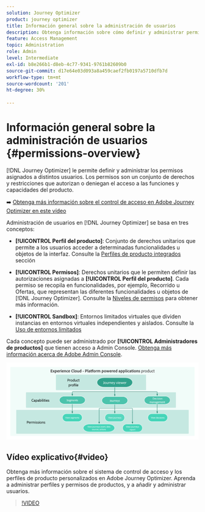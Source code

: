```yaml
---
solution: Journey Optimizer
product: journey optimizer
title: Información general sobre la administración de usuarios
description: Obtenga información sobre cómo definir y administrar permisos
feature: Access Management
topic: Administration
role: Admin
level: Intermediate
exl-id: b8e266b1-d8eb-4c77-9341-9761b82609b0
source-git-commit: d17e64e03d093a8a459caef2fb0197a5710dfb7d
workflow-type: tm+mt
source-wordcount: '201'
ht-degree: 30%

---
```


# Información general sobre la administración de usuarios {#permissions-overview}

[!DNL Journey Optimizer] le permite definir y administrar los permisos asignados a distintos usuarios. Los permisos son un conjunto de derechos y restricciones que autorizan o deniegan el acceso a las funciones y capacidades del producto.

➡️ [Obtenga más información sobre el control de acceso en Adobe Journey Optimizer en este vídeo](#video)

Administración de usuarios en [!DNL Journey Optimizer] se basa en tres conceptos:

* **[!UICONTROL Perfil del producto]**: Conjunto de derechos unitarios que permite a los usuarios acceder a determinadas funcionalidades u objetos de la interfaz. Consulte la [Perfiles de producto integrados](ootb-product-profiles.md) sección

* **[!UICONTROL Permisos]**: Derechos unitarios que le permiten definir las autorizaciones asignadas a **[!UICONTROL Perfil del producto]**. Cada permiso se recopila en funcionalidades, por ejemplo, Recorrido u Ofertas, que representan las diferentes funcionalidades u objetos de [!DNL Journey Optimizer]. Consulte la [Niveles de permisos](high-low-permissions.md) para obtener más información.

* **[!UICONTROL Sandbox]**: Entornos limitados virtuales que dividen instancias en entornos virtuales independientes y aislados. Consulte la [Uso de entornos limitados](sandboxes.md)

Cada concepto puede ser administrado por **[!UICONTROL Administradores de productos]** que tienen acceso a Admin Console. [Obtenga más información acerca de Adobe Admin Console](https://helpx.adobe.com/es/enterprise/managing/user-guide.html).

![](assets/do-not-localize/permissions_2.png)

## Vídeo explicativo{#video}

Obtenga más información sobre el sistema de control de acceso y los perfiles de producto personalizados en Adobe Journey Optimizer. Aprenda a administrar perfiles y permisos de productos, y a añadir y administrar usuarios.

>[!VIDEO](https://video.tv.adobe.com/v/333998?quality=12)
